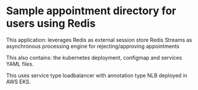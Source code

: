 # Sample appointment directory for users using Redis 

This application:
leverages Redis as external session store
Redis Streams as asynchronous processing engine for rejecting/approving appointments

This also contains:
the kubernetes deployment, 
configmap and 
services YAML files.
 
This uses service type loadbalancer with annotation type NLB deployed in AWS EKS.
